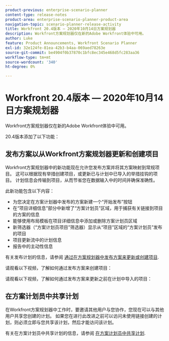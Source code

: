 ```yaml
---
product-previous: enterprise-scenario-planner
content-type: release-notes
product-area: enterprise-scenario-planner-product-area
navigation-topic: scenario-planner-release-activity
title: Workfront 20.4版本 — 2020年10月14日方案规划器
description: Workfront方案规划器仅在新的Adobe Workfront体验中可用。
author: Luke
feature: Product Announcements, Workfront Scenario Planner
exl-id: 32e124fe-81ea-42b3-b4aa-069aed78263e
source-git-commit: be4904f0b37870c1bfc8ec345e468d5fc283aa36
workflow-type: tm+mt
source-wordcount: '340'
ht-degree: 0%

---
```


# Workfront 20.4版本 — 2020年10月14日方案规划器

Workfront方案规划器仅在新的Adobe Workfront体验中可用。

20.4版本添加了以下功能：

## 发布方案以从Workfront方案规划器更新和创建项目

Workfront方案规划器中的新功能现在允许您发布方案并将其方案映射到常规项目。 这可以根据现有举措创建项目，或更新已与计划中已导入的举措挂钩的项目。 计划信息会传输到项目，从而节省您在数据输入中的时间并确保准确性。

此新功能包含以下内容：

* 为您决定在方案计划器中发布的方案新建一个“开始发布”按钮
* 在“项目详细信息”部分中新增了“方案计划员”区域，用于捕获有关链接到项目的方案的信息
* 能够使用布局模板在项目详细信息中添加或删除方案计划员区域
* 新筛选器（“方案计划员项目”筛选器）显示从“项目”区域的“方案计划员”发布的项目
* 项目更新流中的计划信息
* 报告中的主动性信息

有关发布计划的信息，请参阅 [通过在方案规划器中发布方案来更新或创建项目](../../../scenario-planner/publish-scenarios-update-projects.md).

请观看以下视频，了解如何通过发布方案来创建项目：

请观看以下视频，了解如何通过发布方案来更新之前在计划中导入的项目：

## 在方案计划员中共享计划

在Workfront方案规划器中工作时，要邀请其他用户与您协作，您现在可以与其他用户共享您创建的计划。 如果您在进行此改进之前可以访问未使用链接创建的计划，则必须立即与您共享该计划，然后才能访问该计划。

有关在方案计划员中共享计划的信息，请参阅 [在方案计划员中共享计划](../../../scenario-planner/share-a-plan.md).

